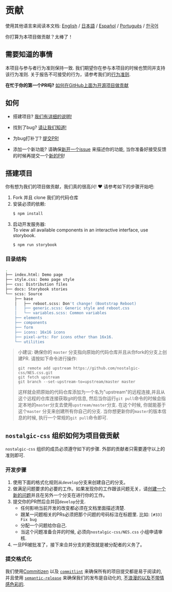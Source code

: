 # 贡献

使用其他语言来阅读本文档:
[English](/CONTRIBUTING.md) / [日本語](.github/CONTRIBUTING-jp.md) / [Español](.github/CONTRIBUTING-es.md) / [Português](.github/CONTRIBUTING-pt-BR.md) / [한국어](.github/CONTRIBUTING-ko.md)

你打算为本项目做贡献？太棒了！

## 需要知道的事情

本项目与参与者行为准则保持一致. 我们期望你在参与本项目的时候也赞同并支持该行为准则. 关于报告不可接受的行为，请参考我们的[行为准则][code-of-conduct].

**在忙于你的第一个PR吗?**
[如何在GitHub上面为开源项目做贡献][egghead]

## 如何

* 搭建项目?
  [我们有详细的说明!](#project-setup)

* 找到了bug?
  [请让我们知道!][new-issue]

* 为bug打补丁?
  [提交PR!][new-pr]

* 添加一个新功能?
  请确保[新开一个issue][new-issue] 来描述你的功能, 当你准备好接受反馈的时候再提交一个[新的PR][new-pr]!

## 搭建项目

你有想为我们的项目做贡献，我们真的很高兴! ❤️ 请参考如下的步骤开始吧:

1. Fork 并且 clone 我们的代码仓库
2. 安装必须的依赖:
    ```sh
    $ npm install
    ```
3. 启动开发服务器:  
    To view all available components in an interactive interface, use storybook.
    ```sh
    $ npm run storybook
    ```

### 目录结构
```sh
.
├── index.html: Demo page
├── style.css: Demo page style
├── css: Distribution files
├── docs: Storybook stories
└── scss: Source
    ├── base
    │   ├── reboot.scss: Don't change! (Bootstrap Reboot)
    │   ├── generic.scss: Generic style and reboot.css
    │   └── variables.scss: Common variables
    ├── elements
    ├── components
    ├── form
    ├── icons: 16x16 icons
    ├── pixel-arts: For icons other than 16x16.
    └── utilities
```

> 小建议: 确保你的 `master` 分支指向原始的代码仓库并且从你fork的分支上创建PR. 请按如下命令进行操作:
>
> ```
> git remote add upstream https://github.com/nostalgic-css/NES.css.git
> git fetch upstream
> git branch --set-upstream-to=upstream/master master
> ```
>
> 这样就会把原始的代码仓库添加为一个名为"upstream"的远程连接,并且从这个远程的仓库连接获取git的信息, 然后当你运行`git pull`命令的时候会指定本地的`master`分支去使用`upstream/master`分支. 在这个时候, 你就能基于这个`master` 分支来创建所有你自己的分支. 当你想更新你的`master`的版本信息的时候, 执行一个常规的`git pull`命令即可.

## `nostalgic-css` 组织如何为项目做贡献

`nostalgic-css` 组织的成员必须遵守如下的步骤. 外部的贡献者只需要遵守以上的准则即可.

### 开发步骤

1. 使用下面的格式化规则从`develop`分支来创建自己的分支。
2. 做满足问题要求的必要的工作。如果发现你的工作跟该问题无关，请[创建一个新的问题][new-issue]并且在另外一个分支在进行你的工作。
3. 提交你的PR然后合并回`develop`分支.
    * 任何影响当前开发的改变都必须在文档里面描述清楚.
    * 跟某一问题相关的PRs必须把那个问题的号码标注在标题里. 比如: `[#33] Fix bug`
    * 分配一个问题给你自己.
    * 当这个问题准备合并的时候, 必须向`nostalgic-css/NES.css` 小组申请审核.
4. 一旦PR被批准了，接下来合并分支的更改就是被分配者的义务了。

### 提交格式化

我们使用[Commitizen][commitizen] 以及 [`commitlint`][commitlint] 来确保所有的项目提交都是易于阅读的, 并且使用 [`semantic-release`][semantic-release] 来确保我们的发布是自动化的, [不浪漫的以及不带情感色彩的][sentimental-versioning].





[code-of-conduct]: CODE_OF_CONDUCT.md
[commitizen]: https://github.com/commitizen/cz-cli
[commitlint]: [https://github.com/marionebl/commitlint]
[egghead]: https://egghead.io/series/how-to-contribute-to-an-open-source-project-on-github
[new-issue]: https://github.com/nostalgic-css/NES.css/issues/new/choose
[new-pr]: https://github.com/nostalgic-css/NES.css/compare/develop...develop
[semantic-release]: https://github.com/semantic-release/semantic-release
[sentimental-versioning]: http://sentimentalversioning.org/
